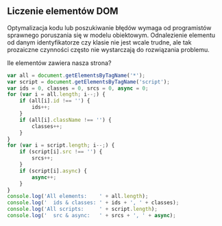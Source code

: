
## Liczenie elementów DOM

Optymalizacja kodu lub poszukiwanie błędów wymaga od programistów sprawnego poruszania się
w modelu obiektowym. Odnalezienie elementu od danym identyfikatorze czy klasie nie jest wcale trudne,
ale tak prozaiczne czynności często nie wystarczają do rozwiązania problemu.

Ile elementów zawiera nasza strona?

```javascript
var all = document.getElementsByTagName('*');
var script = document.getElementsByTagName('script');
var ids = 0, classes = 0, srcs = 0, async = 0;
for (var i = all.length; i--;) {
	if (all[i].id !== '') {
		ids++;
	}
	if (all[i].className !== '') {
		classes++;
	}
}
for (var i = script.length; i--;) {
	if (script[i].src !== '') {
		srcs++;
	}
	if (script[i].async) {
		async++;
	}
}
console.log('All elements:    ' + all.length);
console.log('  ids & classes: ' + ids + ', ' + classes);
console.log('All scripts:     ' + script.length);
console.log('  src & async:   ' + srcs + ', ' + async);
```

